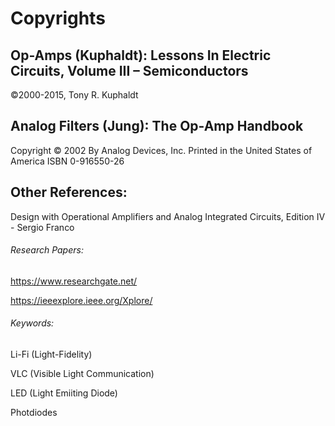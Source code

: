 # Copyrights

## Op-Amps (Kuphaldt): Lessons In Electric Circuits, Volume III – Semiconductors

©2000-2015, Tony R. Kuphaldt

## Analog Filters (Jung): The Op-Amp Handbook

Copyright © 2002 By Analog Devices, Inc.
Printed in the United States of America
ISBN 0-916550-26

## Other References:

Design with Operational Amplifiers and Analog Integrated Circuits, Edition IV - Sergio Franco

###### Research Papers: 

https://www.researchgate.net/

https://ieeexplore.ieee.org/Xplore/

###### Keywords:

Li-Fi (Light-Fidelity)

VLC (Visible Light Communication)

LED (Light Emiiting Diode)

Photdiodes




